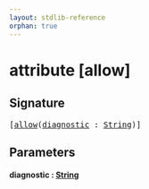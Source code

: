 ```yaml
---
layout: stdlib-reference
orphan: true
---
```


# attribute [allow]

## Signature

<pre>
[<a href="allow.html">allow</a>(<a href="allow.html#decl-diagnostic" class="code_param">diagnostic</a> : <a href="../types/string-0/index.html" class="code_type">String</a>)]
</pre>

## Parameters

####  <a id="decl-diagnostic"></a>diagnostic  : [String](../types/string-0/index.html)

